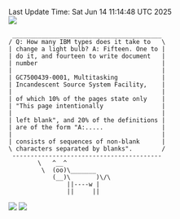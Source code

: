 Last Update Time: 
Sat Jun 14 11:14:48 UTC 2025
<br>![](https://img.shields.io/badge/%E5%A4%A7%E5%AE%B6-%E5%AE%89%E5%AE%89-green)<br>
```
 _________________________________________
/ Q: How many IBM types does it take to   \
| change a light bulb? A: Fifteen. One to |
| do it, and fourteen to write document   |
| number                                  |
|                                         |
| GC7500439-0001, Multitasking            |
| Incandescent Source System Facility,    |
|                                         |
| of which 10% of the pages state only    |
| "This page intentionally                |
|                                         |
| left blank", and 20% of the definitions |
| are of the form "A:.....                |
|                                         |
| consists of sequences of non-blank      |
\ characters separated by blanks".        /
 -----------------------------------------
        \   ^__^
         \  (oo)\_______
            (__)\       )\/\
                ||----w |
                ||     ||
```
![](https://github-readme-stats.vercel.app/api?username=chenlitw)
![](https://github-readme-stats.vercel.app/api/top-langs/?username=chenlitw)
